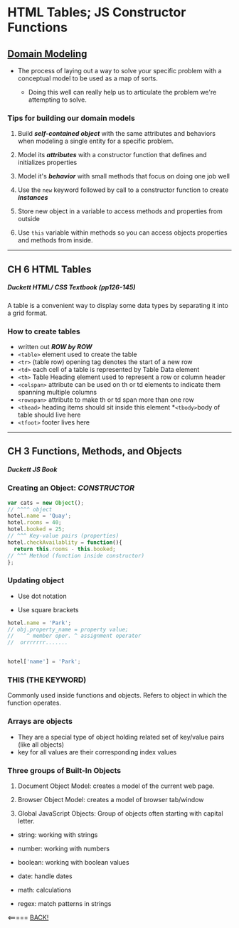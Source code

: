 # HTML Tables; JS Constructor Functions

## [Domain Modeling](https://github.com/codefellows/domain_modeling#domain-modeling)

* The process of laying out a way to solve your specific problem with a conceptual model to be used as a map of sorts.

  * Doing this well can really help us to articulate the problem we're attempting to solve.

### Tips for building our domain models

1. Build ___self-contained object___ with the same attributes and behaviors when modeling a single entity for a specific problem.

2. Model its ___attributes___ with a constructor function that defines and initializes properties

3. Model it's ___behavior___ with small methods that focus on doing one job well

4. Use the `new` keyword followed by call to a constructor function to create ___instances___

5. Store new object in a variable to access methods and properties from outside

6. Use `this` variable within methods so you can access objects properties and methods from inside.

---

## CH 6 HTML Tables

##### Duckett HTML/ CSS Textbook (pp126-145)

A table is a convenient way to display some data types by separating it into a grid format.

### How to create tables

* written out ___ROW by ROW___
* `<table>` element used to create the table
* `<tr>` (table row) opening tag denotes the start of a new row
* `<td>` each cell of a table is represented by Table Data element
* `<th>` Table Heading element used to represent a row or column header
* `<colspan>` attribute can be used on th or td elements to indicate them spanning multiple columns
* `<rowspan>` attribute to make th or td span more than one row
* `<thead>` heading items should sit inside this element
*`<tbody>`body of table should live here
* `<tfoot>` footer lives here

---

## CH 3 Functions, Methods, and Objects

##### Duckett JS Book

### Creating an Object: ___CONSTRUCTOR___

```JavaScript
var cats = new Object();
// ^^^^ object
hotel.name = 'Quay';
hotel.rooms = 40;
hotel.booked = 25;
// ^^^ Key-value pairs (properties)
hotel.checkAvailablity = function(){
  return this.rooms - this.booked;
// ^^^ Method (function inside constructor)
};
```

### Updating object

* Use dot notation

* Use square brackets

```JavaScript
hotel.name = 'Park';
// obj.property_name = property value;
//    ^ member oper. ^ assignment operator
//  orrrrrrr.......


hotel['name'] = 'Park';
```

### THIS (THE KEYWORD)

Commonly used inside functions and objects.
Refers to object in which the function operates.

### Arrays are objects

* They are a special type of object holding related set of key/value pairs (like all objects)
* key for all values are their corresponding index values

### Three groups of Built-In Objects

1. Document Object Model: creates a model of the current web page.

2. Browser Object Model: creates a model of browser tab/window

3. Global JavaScript Objects: Group of objects often starting with capital letter.

* string: working with strings

* number: working with numbers

* boolean: working with boolean values

* date: handle dates

* math: calculations

* regex: match patterns in strings

<===== [BACK!](README.md)